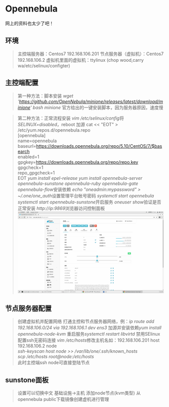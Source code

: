 # Opennebula
网上的资料也太少了吧！

## 环境
> 主控端服务器：Centos7  192.168.106.201 
> 节点服务器（虚拟机）：Centos7  192.168.106.2
> 虚拟机里面的虚拟机：ttylinux (chop wood,carry wa/etc/selinux/configter)

## 主控端配置
> 第一种方法：脚本安装
> *wget 'https://github.com/OpenNebula/minione/releases/latest/download/minione'*
> *bash minione*
> 官方给出的一键安装脚本，因为服务器原因，速度慢

> 第二种方法：正常流程安装
> *vim /etc/selinux/config*将*SELINUX=disabled*，reboot
> 加源
> cat << "EOT" > /etc/yum.repos.d/opennebula.repo
<br> [opennebula]
<br> name=opennebula
<br> baseurl=https://downloads.opennebula.org/repo/5.10/CentOS/7/$basearch
<br> enabled=1
<br> gpgkey=https://downloads.opennebula.org/repo/repo.key
<br> gpgcheck=1
<br> repo_gpgcheck=1
<br> EOT
> *yum install epel-release*
> *yum install opennebula-server opennebula-sunstone opennebula-ruby opennebula-gate opennebula-flow*安装依赖
> *echo "oneadmin:mypassword" > ~/.one/one_auth*设置管理平台帐号密码
> *systemctl start opennebula* *systemctl start opennebula-sunstone*开启服务
> *oneuser show*验证是否正常安装
> *http://ip:9869*浏览器访问控制面板
![avatar](https://github.com/Ricechips/Opennebula/blob/master/pictures/2020-05-21%2017-11-40%20%E7%9A%84%E5%B1%8F%E5%B9%95%E6%88%AA%E5%9B%BE.png)

## 节点服务器配置
> 创建虚拟机并配置网络
> 打通主控和节点服务器网络，例：*ip route add 192.168.106.0/24 via 192.168.106.1 dev ens3*
> 加源并安装依赖*yum install opennebula-node-kvm* 重启服务*systemctl restart libvirtd*
> 禁用SElinux
> 配置ssh无密码连接 *vim /etc/hosts*修改主机名如：192.168.106.201 host <br> 192.168.106.2 node
<br> *ssh-keyscan host node  >> /var/lib/one/.ssh/known_hosts* <br> *scp /etc/hosts root@node:/etc/hosts* <br> 此时主控端ssh node可直接登陆节点

## sunstone面板
> 设置可以切换中文
> 基础设施->主机 添加node节点(kvm类型)
> 从opennebula public下载镜像创建虚机进行管理



